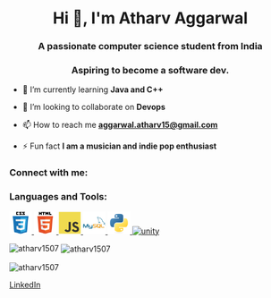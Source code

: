 <h1 align="center">Hi 👋, I'm Atharv Aggarwal</h1>
<h3 align="center">A passionate computer science student from India</h3>
<h3 align="center">Aspiring to become a software dev.</h3>

- 🌱 I’m currently learning **Java and C++**

- 👯 I’m looking to collaborate on **Devops**

- 📫 How to reach me **aggarwal.atharv15@gmail.com**

- ⚡ Fun fact **I am a musician and indie pop enthusiast**

<h3 align="left">Connect with me:</h3>
<p align="left">
</p>

<h3 align="left">Languages and Tools:</h3>
<p align="left"> <a href="https://www.w3schools.com/css/" target="_blank" rel="noreferrer"> <img src="https://raw.githubusercontent.com/devicons/devicon/master/icons/css3/css3-original-wordmark.svg" alt="css3" width="40" height="40"/> </a> <a href="https://www.w3.org/html/" target="_blank" rel="noreferrer"> <img src="https://raw.githubusercontent.com/devicons/devicon/master/icons/html5/html5-original-wordmark.svg" alt="html5" width="40" height="40"/> </a> <a href="https://developer.mozilla.org/en-US/docs/Web/JavaScript" target="_blank" rel="noreferrer"> <img src="https://raw.githubusercontent.com/devicons/devicon/master/icons/javascript/javascript-original.svg" alt="javascript" width="40" height="40"/> </a> <a href="https://www.mysql.com/" target="_blank" rel="noreferrer"> <img src="https://raw.githubusercontent.com/devicons/devicon/master/icons/mysql/mysql-original-wordmark.svg" alt="mysql" width="40" height="40"/> </a> <a href="https://www.python.org" target="_blank" rel="noreferrer"> <img src="https://raw.githubusercontent.com/devicons/devicon/master/icons/python/python-original.svg" alt="python" width="40" height="40"/> </a> <a href="https://unity.com/" target="_blank" rel="noreferrer"> <img src="https://www.vectorlogo.zone/logos/unity3d/unity3d-icon.svg" alt="unity" width="40" height="40"/> </a> </p>

<p><img align="left" src="https://github-readme-stats.vercel.app/api/top-langs?username=atharv1507&show_icons=true&locale=en&layout=compact" alt="atharv1507" /></p>

<p>&nbsp;<img align="center" src="https://github-readme-stats.vercel.app/api?username=atharv1507&show_icons=true&locale=en" alt="atharv1507" /></p>

<p><img align="center" src="https://github-readme-streak-stats.herokuapp.com/?user=atharv1507&" alt="atharv1507" /></p>
<a href="www.linkedin.com/in/atharv-aggarwal-180277379">LinkedIn</a>

